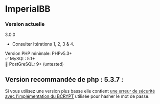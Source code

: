 # ImperialBB

### Version actuelle 
3.0.0  
* Consulter Itérations 1, 2, 3 & 4.

Version PHP minimale: PHPv5.3+<br />
:white_check_mark: MySQL: 5.1+ <br />
:large_blue_circle: PostGreSQL: 9+ (untested)<br />

## Version recommandée de php : 5.3.7 : <br/>
Si vous utilisez une version plus basse elle contient 
[une erreur de sécurité avec l'implémentation du BCRYPT](http://php.net/security/crypt_blowfish.php) 
utilisée pour hasher le mot de passe.
